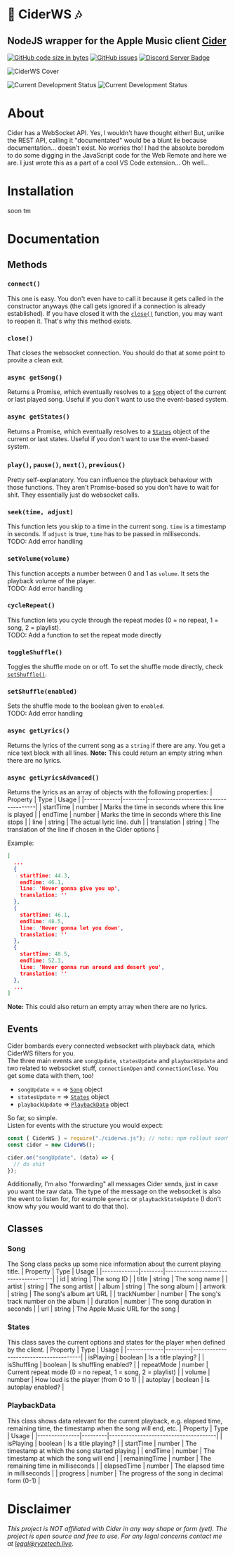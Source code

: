 # 🍎 CiderWS 🎶
## NodeJS wrapper for the Apple Music client [Cider](https://github.com/ciderapp/Cider)
[![GitHub code size in bytes](https://img.shields.io/github/languages/code-size/ryzetech/CiderWS?style=for-the-badge)](https://github.com/ryzetech/CiderWS) [![GitHub issues](https://img.shields.io/github/issues/ryzetech/CiderWS?style=for-the-badge)](https://github.com/ryzetech/CiderWS/issues) [![Discord Server Badge](https://img.shields.io/discord/863684433693245500?label=Join%20my%20Communty%20Discord%21&logo=Discord&logoColor=white&style=for-the-badge)](https://discord.gg/N9CuvqJtFK)

![CiderWS Cover](ciderws-repocover.png)

![Current Development Status](https://img.shields.io/badge/Current_Development_Status-MEME_%2F_Barely_working-critical?style=for-the-badge)
![Current Development Status](https://img.shields.io/badge/Publishing_Status-far_from_ready-critical?style=for-the-badge)


# About
Cider has a WebSocket API. Yes, I wouldn't have thought either! But, unlike the REST API, calling it "documentated" would be a blunt lie because documentation... doesn't exist. No worries tho! I had the absolute boredom to do some digging in the JavaScript code for the Web Remote and here we are. I just wrote this as a part of a cool VS Code extension... Oh well...

# Installation
soon tm

# Documentation
## Methods
### `connect()`
This one is easy. You don't even have to call it because it gets called in the constructor anyways (the call gets ignored if a connection is already established). If you have closed it with the [`close()`](#close) function, you may want to reopen it. That's why this method exists.

### `close()`
That closes the websocket connection. You should do that at some point to provite a clean exit.

### `async getSong()`
Returns a Promise, which eventually resolves to a [`Song`](#song) object of the current or last played song. Useful if you don't want to use the event-based system.

### `async getStates()`
Returns a Promise, which eventually resolves to a [`States`](#states) object of the current or last states. Useful if you don't want to use the event-based system.

### `play()`, `pause()`, `next()`, `previous()`
Pretty self-explanatory. You can influence the playback behaviour with those functions. They aren't Promise-based so you don't have to wait for shit. They essentially just do websocket calls.

### `seek(time, adjust)`
This function lets you skip to a time in the current song. `time` is a timestamp in seconds. If `adjust` is true, `time` has to be passed in milliseconds.  
TODO: Add error handling

### `setVolume(volume)`
This function accepts a number between 0 and 1 as `volume`. It sets the playback volume of the player.  
TODO: Add error handling

### `cycleRepeat()`
This function lets you cycle through the repeat modes (0 = no repeat, 1 = song, 2 = playlist).  
TODO: Add a function to set the repeat mode directly

### `toggleShuffle()`
Toggles the shuffle mode on or off. To set the shuffle mode directly, check [`setShuffle()`](#setshuffleenabled).

### `setShuffle(enabled)`
Sets the shuffle mode to the boolean given to `enabled`.  
TODO: Add error handling

### `async getLyrics()`
Returns the lyrics of the current song as a `string` if there are any. You get a nice text block with all lines. **Note:** This could return an empty string when there are no lyrics.

### `async getLyricsAdvanced()`
Returns the lyrics as an array of objects with the following properties:
| Property    | Type   | Usage                                |
|-------------|--------|--------------------------------------|
| startTime   | number | Marks the time in seconds where this line is played |
| endTime     | number | Marks the time in seconds where this line stops |
| line        | string | The actual lyric line. duh           |
| translation | string | The translation of the line if chosen in the Cider options |

Example:
```json
[
  ...
  {
    startTime: 44.3,
    endTime: 46.1,
    line: 'Never gonna give you up',
    translation: ''
  },
  {
    startTime: 46.1,
    endTime: 48.5,
    line: 'Never gonna let you down',
    translation: ''
  },
  {
    startTime: 48.5,
    endTime: 52.3,
    line: 'Never gonna run around and desert you',
    translation: ''
  },
  ...
]
```
**Note:** This could also return an empty array when there are no lyrics.


## Events
Cider bombards every connected websocket with playback data, which CiderWS filters for you.  
The three main events are `songUpdate`, `statesUpdate` and `playbackUpdate` and two related to websocket stuff, `connectionOpen` and `connectionClose`. You get some data with them, too!
- `songUpdate` = = => [`Song`](#song) object
- `statesUpdate` = => [`States`](#states) object
- `playbackUpdate` => [`PlaybackData`](#playbackdata) object

So far, so simple.  
Listen for events with the structure you would expect:
```js
const { CiderWS } = require("./ciderws.js"); // note: npm rollout soon™
const cider = new CiderWS();

cider.on("songUpdate", (data) => {
  // do shit
});
```
Additionally, I'm also "forwarding" all messages Cider sends, just in case you want the raw data. The type of the message on the websocket is also the event to listen for, for example `generic` or `playbackStateUpdate` (I don't know why you would want to do that tho).  

## Classes
### Song
The Song class packs up some nice information about the current playing title.
| Property    | Type   | Usage                                |
|-------------|--------|--------------------------------------|
| id          | string | The song ID                          |
| title       | string | The song name                        |
| artist      | string | The song artist                      |
| album       | string | The song album                       |
| artwork     | string | The song's album art URL             |
| trackNumber | number | The song's track number on the album |
| duration    | number | The song duration in seconds         |
| url         | string | The Apple Music URL for the song     |

### States
This class saves the current options and states for the player when defined by the client.
| Property    | Type    | Usage                                |
|-------------|---------|--------------------------------------|
| isPlaying   | boolean | Is a title playing?                  |
| isShuffling | boolean | Is shuffling enabled?                |
| repeatMode  | number  | Current repeat mode (0 = no repeat, 1 = song, 2 = playlist) |
| volume      | number  | How loud is the player (from 0 to 1) |
| autoplay    | boolean | Is autoplay enabled?                 |

### PlaybackData
This class shows data relevant for the current playback, e.g. elapsed time, remaining time, the timestamp when the song will end, etc.
| Property      | Type    | Usage                                |
|---------------|---------|--------------------------------------|
| isPlaying     | boolean | Is a title playing?                  |
| startTime     | number  | The timestamp at which the song started playing |
| endTime       | number  | The timestamp at which the song will end |
| remainingTime | number  | The remaining time in milliseconds   |
| elapsedTime   | number  | The elapsed time in milliseconds     |
| progress      | number  | The progress of the song in decimal form (0-1) |

# Disclaimer
*This project is NOT affiliated with Cider in any way shape or form (yet). The project is open source and free to use. 
For any legal concerns contact me at <a href="mailto:legal@ryzetech.live">legal@ryzetech.live</a>.*